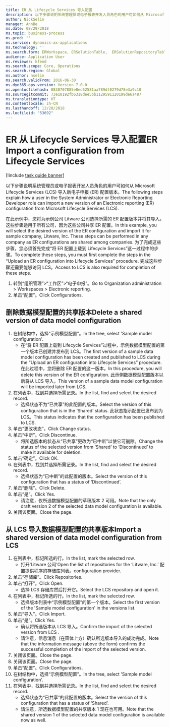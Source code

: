 ```yaml
---
title: ER 从 Lifecycle Services 导入配置
description: 以下步骤说明系统管理员或电子报表开发人员角色的用户可如何从 Microsoft Lifecycle Services (LCS) 导入新电子申报 (ER) 配置版本。
author: NickSelin
manager: AnnBe
ms.date: 08/29/2018
ms.topic: business-process
ms.prod: ''
ms.service: dynamics-ax-applications
ms.technology: ''
ms.search.form: ERWorkspace, ERSolutionTable,  ERSolutionRepositoryTable, ERSolutionImport
audience: Application User
ms.reviewer: kfend
ms.search.scope: Core, Operations
ms.search.region: Global
ms.author: nselin
ms.search.validFrom: 2016-06-30
ms.dyn365.ops.version: Version 7.0.0
ms.openlocfilehash: 0830707885e8ed52581aa789df0279d78e3a9c10
ms.sourcegitcommit: 73e10192fb6318dee5bb1129591120199de6a487
ms.translationtype: HT
ms.contentlocale: zh-CN
ms.lasthandoff: 12/20/2018
ms.locfileid: "53692"
---
```

# <a name="er-import-a-configuration-from-lifecycle-services"></a><span data-ttu-id="2de17-103">ER 从 Lifecycle Services 导入配置</span><span class="sxs-lookup"><span data-stu-id="2de17-103">ER Import a configuration from Lifecycle Services</span></span>

[!include [task guide banner](../../includes/task-guide-banner.md)]

<span data-ttu-id="2de17-104">以下步骤说明系统管理员或电子报表开发人员角色的用户可如何从 Microsoft Lifecycle Services (LCS) 导入新电子申报 (ER) 配置版本。</span><span class="sxs-lookup"><span data-stu-id="2de17-104">The following steps explain how a user in the System Administrator or Electronic Reporting Developer role can import a new version of an Electronic reporting (ER) configuration from Microsoft Lifecycle Services (LCS).</span></span>

<span data-ttu-id="2de17-105">在此示例中，您将为示例公司 Litware 公司选择所需的 ER 配置版本并将其导入。这些步骤适用于所有公司，因为这些公司共享 ER 配置。</span><span class="sxs-lookup"><span data-stu-id="2de17-105">In this example, you will select the desired version of the ER configuration and import it for sample company, Litware, Inc. These steps can be performed in any company as ER configurations are shared among companies.</span></span> <span data-ttu-id="2de17-106">为了完成这些步骤，您必须首先完成“将 ER 配置上载到 Lifecycle Services”这一过程中的步骤。</span><span class="sxs-lookup"><span data-stu-id="2de17-106">To complete these steps, you must first complete the steps in the “Upload an ER configuration into Lifecycle Services” procedure.</span></span> <span data-ttu-id="2de17-107">完成这些步骤还需要能够访问 LCS。</span><span class="sxs-lookup"><span data-stu-id="2de17-107">Access to LCS is also required for completion of these steps.</span></span>

1. <span data-ttu-id="2de17-108">转到“组织管理”>“工作区”>“电子申报”。</span><span class="sxs-lookup"><span data-stu-id="2de17-108">Go to Organization administration > Workspaces > Electronic reporting.</span></span>
2. <span data-ttu-id="2de17-109">单击“配置”。</span><span class="sxs-lookup"><span data-stu-id="2de17-109">Click Configurations.</span></span>

## <a name="delete-a-shared-version-of-data-model-configuration"></a><span data-ttu-id="2de17-110">删除数据模型配置的共享版本</span><span class="sxs-lookup"><span data-stu-id="2de17-110">Delete a shared version of data model configuration</span></span>
1. <span data-ttu-id="2de17-111">在树结构中，选择“示例模型配置”。</span><span class="sxs-lookup"><span data-stu-id="2de17-111">In the tree, select 'Sample model configuration'.</span></span>
    * <span data-ttu-id="2de17-112">在“将 ER 配置上载到 Lifecycle Services”过程中，示例数据模型配置的第一个版本已创建并发布到 LCS。</span><span class="sxs-lookup"><span data-stu-id="2de17-112">The first version of a sample data model configuration has been created and published to LCS during the “Upload an ER configuration into Lifecycle Services” procedure.</span></span> <span data-ttu-id="2de17-113">在此过程中，您将删除 ER 配置的这一版本。</span><span class="sxs-lookup"><span data-stu-id="2de17-113">In this procedure, you will delete this version of the ER configuration.</span></span> <span data-ttu-id="2de17-114">此示例数据模型配置版本以后将从 LCS 导入。</span><span class="sxs-lookup"><span data-stu-id="2de17-114">This version of a sample data model configuration will be imported later from LCS.</span></span>  
2. <span data-ttu-id="2de17-115">在列表中，找到并选择所需记录。</span><span class="sxs-lookup"><span data-stu-id="2de17-115">In the list, find and select the desired record.</span></span>
    * <span data-ttu-id="2de17-116">选择状态不为“已共享”的此配置的版本。</span><span class="sxs-lookup"><span data-stu-id="2de17-116">Select the version of this configuration that is in the ‘Shared’ status.</span></span> <span data-ttu-id="2de17-117">此状态指示配置已发布到为 LCS。</span><span class="sxs-lookup"><span data-stu-id="2de17-117">This status indicates that the configuration has been published to LCS.</span></span>  
3. <span data-ttu-id="2de17-118">单击“更改状态”。</span><span class="sxs-lookup"><span data-stu-id="2de17-118">Click Change status.</span></span>
4. <span data-ttu-id="2de17-119">单击“中断”。</span><span class="sxs-lookup"><span data-stu-id="2de17-119">Click Discontinue.</span></span>
    * <span data-ttu-id="2de17-120">将所选版本的状态从“已共享”更改为“已中断”以使它可删除。</span><span class="sxs-lookup"><span data-stu-id="2de17-120">Change the status of the selected version from ‘Shared’ to ‘Discontinued’ to make it available for deletion.</span></span>  
5. <span data-ttu-id="2de17-121">单击“确定”。</span><span class="sxs-lookup"><span data-stu-id="2de17-121">Click OK.</span></span>
6. <span data-ttu-id="2de17-122">在列表中，找到并选择所需记录。</span><span class="sxs-lookup"><span data-stu-id="2de17-122">In the list, find and select the desired record.</span></span>
    * <span data-ttu-id="2de17-123">选择状态为“已中断”的此配置的版本。</span><span class="sxs-lookup"><span data-stu-id="2de17-123">Select the version of this configuration that has a status of ‘Discontinued’.</span></span>  
7. <span data-ttu-id="2de17-124">单击“删除”。</span><span class="sxs-lookup"><span data-stu-id="2de17-124">Click Delete.</span></span>
8. <span data-ttu-id="2de17-125">单击“是”。</span><span class="sxs-lookup"><span data-stu-id="2de17-125">Click Yes.</span></span>
    * <span data-ttu-id="2de17-126">请注意，仅所选数据模型配置的草稿版本 2 可用。</span><span class="sxs-lookup"><span data-stu-id="2de17-126">Note that the only draft version 2 of the selected data model configuration is available.</span></span>  
9. <span data-ttu-id="2de17-127">关闭该页面。</span><span class="sxs-lookup"><span data-stu-id="2de17-127">Close the page.</span></span>

## <a name="import-a-shared-version-of-data-model-configuration-from-lcs"></a><span data-ttu-id="2de17-128">从 LCS 导入数据模型配置的共享版本</span><span class="sxs-lookup"><span data-stu-id="2de17-128">Import a shared version of data model configuration from LCS</span></span>
1. <span data-ttu-id="2de17-129">在列表中，标记所选的行。</span><span class="sxs-lookup"><span data-stu-id="2de17-129">In the list, mark the selected row.</span></span>
    * <span data-ttu-id="2de17-130">打开‘Litware 公司’</span><span class="sxs-lookup"><span data-stu-id="2de17-130">Open the list of repositories for the ‘Litware, Inc.’</span></span> <span data-ttu-id="2de17-131">配置提供程序的存储库列表。</span><span class="sxs-lookup"><span data-stu-id="2de17-131">configuration provider.</span></span>  
2. <span data-ttu-id="2de17-132">单击“存储库”。</span><span class="sxs-lookup"><span data-stu-id="2de17-132">Click Repositories.</span></span>
3. <span data-ttu-id="2de17-133">单击“打开”。</span><span class="sxs-lookup"><span data-stu-id="2de17-133">Click Open.</span></span>
    * <span data-ttu-id="2de17-134">选择 LCS 存储库然后打开它。</span><span class="sxs-lookup"><span data-stu-id="2de17-134">Select the LCS repository and open it.</span></span>  
4. <span data-ttu-id="2de17-135">在列表中，标记所选的行。</span><span class="sxs-lookup"><span data-stu-id="2de17-135">In the list, mark the selected row.</span></span>
    * <span data-ttu-id="2de17-136">选择版本列表中“示例模型配置”的第一个版本。</span><span class="sxs-lookup"><span data-stu-id="2de17-136">Select the first version of the 'Sample model configuration' in the versions list.</span></span>  
5. <span data-ttu-id="2de17-137">单击“导入”。</span><span class="sxs-lookup"><span data-stu-id="2de17-137">Click Import.</span></span>
6. <span data-ttu-id="2de17-138">单击“是”。</span><span class="sxs-lookup"><span data-stu-id="2de17-138">Click Yes.</span></span>
    * <span data-ttu-id="2de17-139">确认将所选版本从 LCS 导入。</span><span class="sxs-lookup"><span data-stu-id="2de17-139">Confirm the import of the selected version from LCS .</span></span>  
    * <span data-ttu-id="2de17-140">请注意，信息消息（在窗体上方）确认所选版本导入的成功完成。</span><span class="sxs-lookup"><span data-stu-id="2de17-140">Note that the information message (above the form) confirms the successful completion of the import of the selected version.</span></span>  
7. <span data-ttu-id="2de17-141">关闭该页面。</span><span class="sxs-lookup"><span data-stu-id="2de17-141">Close the page.</span></span>
8. <span data-ttu-id="2de17-142">关闭该页面。</span><span class="sxs-lookup"><span data-stu-id="2de17-142">Close the page.</span></span>
9. <span data-ttu-id="2de17-143">单击“配置”。</span><span class="sxs-lookup"><span data-stu-id="2de17-143">Click Configurations.</span></span>
10. <span data-ttu-id="2de17-144">在树结构中，选择“示例模型配置”。</span><span class="sxs-lookup"><span data-stu-id="2de17-144">In the tree, select 'Sample model configuration'.</span></span>
11. <span data-ttu-id="2de17-145">在列表中，找到并选择所需记录。</span><span class="sxs-lookup"><span data-stu-id="2de17-145">In the list, find and select the desired record.</span></span>
    * <span data-ttu-id="2de17-146">选择状态为“已共享”的此配置的版本。</span><span class="sxs-lookup"><span data-stu-id="2de17-146">Select the version of this configuration that has a status of ‘Shared’.</span></span>  
    * <span data-ttu-id="2de17-147">请注意，所选数据模型配置的共享版本 1 现在也可用。</span><span class="sxs-lookup"><span data-stu-id="2de17-147">Note that the shared version 1 of the selected data model configuration is available now as well.</span></span>  

